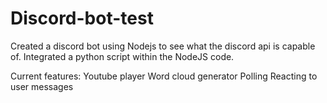 # Discord-bot-test

Created a discord bot using Nodejs to see what the discord api is capable of. Integrated a python script within the NodeJS code.

Current features:
Youtube player
Word cloud generator
Polling
Reacting to user messages

